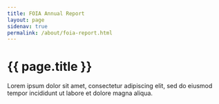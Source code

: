 ```yaml
---
title: FOIA Annual Report
layout: page
sidenav: true
permalink: /about/foia-report.html
---
```


# {{ page.title }}

Lorem ipsum dolor sit amet, consectetur adipiscing elit, sed do eiusmod tempor incididunt ut labore et dolore magna aliqua.
